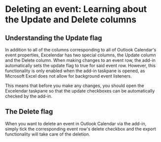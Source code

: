 # Deleting an event: Learning about the Update and Delete columns

## Understanding the Update flag

In addition to all of the columns corresponding to all of Outlook Calendar's event properties, Excelendar has two special columns, the Update column and the Delete column. When making changes to an event row, the add-in automatically sets the update flag to true for said event row. However, this functionality is only enabled when the add-in taskpane is opened, as Microsoft Excel does not allow for background event listeners.

This means that before you make any changes, you should open the Excelendar taskpane so that the update checkboxes can be automatically checked by the add-in.

## The Delete flag

When you want to delete an event in Outlook Calendar via the add-in, simply tick the corresponding event row's delete checkbox and the export functionality will take care of the deletion.

